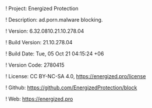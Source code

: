 ! Project: Energized Protection

! Description: ad.porn.malware blocking.

! Version: 6.32.0810.21.10.278.04

! Build Version: 21.10.278.04

! Build Date: Tue, 05 Oct 21 04:15:24 +06

! Version Code: 2780415

! License: CC BY-NC-SA 4.0, https://energized.pro/license

! Github: https://github.com/EnergizedProtection/block

! Web: https://energized.pro
